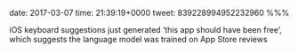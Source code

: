 date: 2017-03-07
time: 21:39:19+0000
tweet: 839228994952232960
%%%

iOS keyboard suggestions just generated ‘this app should have been free’, which suggests the language model was trained on App Store reviews

